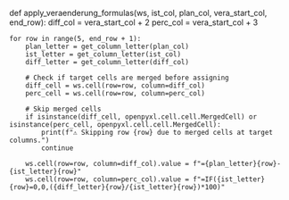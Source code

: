 def apply_veraenderung_formulas(ws, ist_col, plan_col, vera_start_col, end_row):
    diff_col = vera_start_col + 2
    perc_col = vera_start_col + 3

    for row in range(5, end_row + 1):
        plan_letter = get_column_letter(plan_col)
        ist_letter = get_column_letter(ist_col)
        diff_letter = get_column_letter(diff_col)

        # Check if target cells are merged before assigning
        diff_cell = ws.cell(row=row, column=diff_col)
        perc_cell = ws.cell(row=row, column=perc_col)

        # Skip merged cells
        if isinstance(diff_cell, openpyxl.cell.cell.MergedCell) or isinstance(perc_cell, openpyxl.cell.cell.MergedCell):
            print(f"⚠️ Skipping row {row} due to merged cells at target columns.")
            continue

        ws.cell(row=row, column=diff_col).value = f"={plan_letter}{row}-{ist_letter}{row}"
        ws.cell(row=row, column=perc_col).value = f"=IF({ist_letter}{row}=0,0,({diff_letter}{row}/{ist_letter}{row})*100)"
